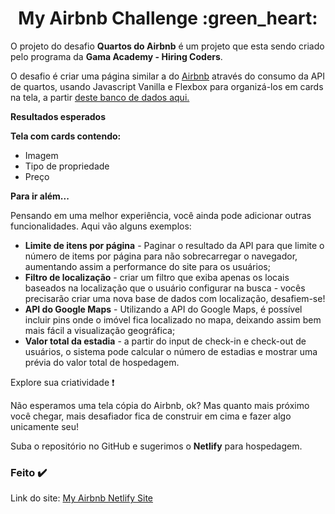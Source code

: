 <h1 align="center">My Airbnb Challenge :green_heart: </h1> 

O projeto do desafio **Quartos do Airbnb** é um projeto que esta sendo criado pelo programa da **Gama Academy - Hiring Coders**. 

O  desafio é criar uma página similar a do [Airbnb](https://www.airbnb.com.br/) através do consumo da API de quartos, usando Javascript Vanilla e Flexbox para organizá-los em cards na tela, a partir [deste banco de dados aqui.](https://api.sheety.co/30b6e400-9023-4a15-8e6c-16aa4e3b1e72)

**Resultados esperados**

**Tela com cards contendo:**

- Imagem
- Tipo de propriedade
- Preço

**Para ir além...**

Pensando em uma melhor experiência, você ainda pode adicionar outras funcionalidades. Aqui vão alguns exemplos:

- **Limite de itens por página** - Paginar o resultado da API para que limite o número de items por 
  página para não sobrecarregar o navegador, aumentando assim a 
  performance do site para os usuários;
- **Filtro de localização** - criar um filtro que exiba apenas os locais baseados na localização 
  que o usuário configurar na busca - vocês precisarão criar uma nova base
   de dados com localização, desafiem-se!
- **API do Google Maps** - Utilizando a API do Google Maps, é possível incluir pins onde o 
  imóvel fica localizado no mapa, deixando assim bem mais fácil a 
  visualização geográfica;
- **Valor total da estadia** -
   a partir do input de check-in e check-out de usuários, o sistema pode 
  calcular o número de estadias e mostrar uma prévia do valor total de 
  hospedagem.

Explore sua criatividade :exclamation:

Não esperamos uma tela cópia do Airbnb, ok? Mas quanto mais próximo você
 chegar, mais desafiador fica de construir em cima e fazer algo 
unicamente seu!

Suba o repositório no GitHub e sugerimos o **Netlify** para hospedagem.

### Feito :heavy_check_mark:
Link do site: <a href="https://my-airbnb-challenge.netlify.app/#" target="_blank">My Airbnb Netlify Site</a>
